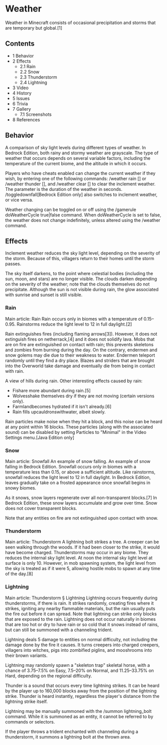 # Weather
Weather in Minecraft consists of occasional precipitation and storms that are temporary but global.[1]

## Contents
- 1 Behavior
- 2 Effects
	- 2.1 Rain
	- 2.2 Snow
	- 2.3 Thunderstorm
	- 2.4 Lightning
- 3 Video
- 4 History
- 5 Issues
- 6 Trivia
- 7 Gallery
	- 7.1 Screenshots
- 8 References

## Behavior
A comparison of sky light levels during different types of weather. In Bedrock Edition, both rainy and stormy weather are grayscale.
The type of weather that occurs depends on several variable factors, including the temperature of the current biome, and the altitude in which it occurs. 

Players who have cheats enabled can change the current weather if they wish, by entering one of the following commands:  /weather rain [<duration>] or /weather thunder [<duration>], and /weather clear [<duration>] to clear the inclement weather. The <time> parameter is the duration of the weather in seconds. /toggledownfall‌[Bedrock Edition  only] also switches to inclement weather, or vice versa.

Weather changing can be toggled on or off using the /gamerule doWeatherCycle true|false command. When doWeatherCycle is set to false, the weather does not change indefinitely, unless altered using the /weather command.

## Effects
Inclement weather reduces the sky light level, depending on the severity of the storm. Because of this, villagers return to their homes until the storm passes.

The sky itself darkens, to the point where celestial bodies (including the sun, moon, and stars) are no longer visible. The clouds darken depending on the severity of the weather; note that the clouds themselves do not precipitate. Although the sun is not visible during rain, the glow associated with sunrise and sunset is still visible.

### Rain
Main article: Rain
Rain occurs only in biomes with a temperature of 0.15–0.95. Rainstorms reduce the light level to 12 in full daylight.[2]

Rain extinguishes fires (including flaming arrows[3]). However, it does not extinguish fires on netherrack,[4] and it does not solidify lava. Mobs that are on fire are extinguished on contact with rain; this prevents skeletons and zombies from burning during the day. On the contrary, endermen and snow golems may die due to their weakness to water. Endermen teleport randomly until they find a dry place. Blazes and striders that are brought into the Overworld take damage and eventually die from being in contact with rain.

A view of hills during rain.
Other interesting effects caused by rain:

- Fishare more abundant during rain.[5]
- Wolvesshake themselves dry if they are not moving (certain versions only).
- Farmlandbecomes hydrated if it isn't already.[6]
- Rain fills upcauldronswithwater, albeit slowly.

Rain particles make noise when they hit a block, and this noise can be heard at any point within 16 blocks. These particles (along with the associated sound) can be disabled by setting Particles to "Minimal" in the Video Settings menu.‌[Java Edition  only]


### Snow
Main article: Snowfall
An example of snow falling.
An example of snow falling in Bedrock Edition.
Snowfall occurs only in biomes with a temperature less than 0.15, or above a sufficient altitude. Like rainstorms, snowfall reduces the light level to 12 in full daylight. In Bedrock Edition, leaves gradually take on a frosted appearance once snowfall begins in snowy biomes.

As it snows, snow layers regenerate over all non-transparent blocks.[7] In Bedrock Edition, these snow layers accumulate and grow over time. Snow does not cover transparent blocks.

Note that any entities on fire are not extinguished upon contact with snow.

### Thunderstorm
Main article: Thunderstorm
A lightning bolt strikes a tree. A creeper can be seen walking through the woods. If it had been closer to the strike, it would have become charged.
Thunderstorms may occur in any biome. They reduces the internal sky light level. At noon the internal sky light level at surface is only 10. However, in mob spawning system, the light level from the sky is treated as if it were 5, allowing hostile mobs to spawn at any time of the day.[8]

### Lightning
Main article: Thunderstorm § Lightning
Lightning occurs frequently during thunderstorms, if there is rain. It strikes randomly, creating fires where it strikes, igniting any nearby flammable materials, but the rain usually puts the fire out before it can spread. Note that lightning can strike only blocks that are exposed to the rain.
Lightning does not occur naturally in biomes that are too hot or dry to have rain or so cold that it snows instead of rains, but can still be summoned with a channeling trident.

Lightning deals 5 damage to entities on normal difficulty, not including the damage done by the fire it causes. It turns creepers into charged creepers, villagers into witches, pigs into zombified piglins, and mooshrooms into their brown variants.

Lightning may randomly spawn a "skeleton trap" skeletal horse, with a chance of 3.75–7.5% on Easy, 7.5–20% on Normal, and 11.25–33.75% on Hard, depending on the regional difficulty.

Thunder is a sound that occurs every time lightning strikes. It can be heard by the player up to 160,000 blocks away from the position of the lightning strike. Thunder is heard instantly, regardless the player's distance from the lightning strike itself.

Lightning may be manually summoned with the /summon lightning_bolt command. While it is summoned as an entity, it cannot be referred to by commands or selectors.

If the player throws a trident enchanted with channeling during a thunderstorm, it summons a lightning bolt at the thrown area.

